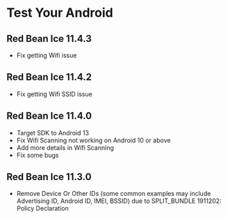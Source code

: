 # Test Your Android

## Red Bean Ice 11.4.3

- Fix getting Wifi issue

## Red Bean Ice 11.4.2

- Fix getting Wifi SSID issue

## Red Bean Ice 11.4.0

- Target SDK to Android 13
- Fix Wifi Scanning not working on Android 10 or above
- Add more details in Wifi Scanning
- Fix some bugs

## Red Bean Ice 11.3.0

- Remove Device Or Other IDs (some common examples may include Advertising ID, Android ID, IMEI,
  BSSID) due to SPLIT_BUNDLE 1911202: Policy Declaration
